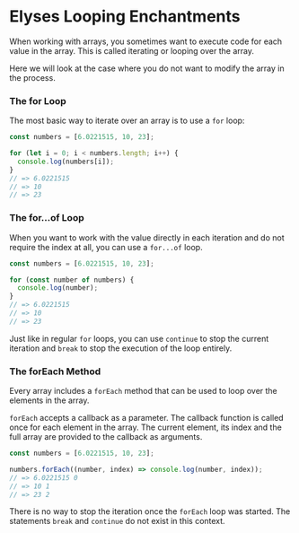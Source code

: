 # Elyses Looping Enchantments

When working with arrays, you sometimes want to execute code for each value in the array. This is called iterating or looping over the array.

Here we will look at the case where you do not want to modify the array in the process.

### The for Loop

The most basic way to iterate over an array is to use a `for` loop:

```js
const numbers = [6.0221515, 10, 23];

for (let i = 0; i < numbers.length; i++) {
  console.log(numbers[i]);
}
// => 6.0221515
// => 10
// => 23
```

### The for...of Loop

When you want to work with the value directly in each iteration and do not require the index at all, you can use a `for...of` loop.

```js
const numbers = [6.0221515, 10, 23];

for (const number of numbers) {
  console.log(number);
}
// => 6.0221515
// => 10
// => 23
```

Just like in regular `for` loops, you can use `continue` to stop the current iteration and `break` to stop the execution of the loop entirely.

### The forEach Method

Every array includes a `forEach` method that can be used to loop over the elements in the array.

`forEach` accepts a callback as a parameter. The callback function is called once for each element in the array. The current element, its index and the full array are provided to the callback as arguments.

```js
const numbers = [6.0221515, 10, 23];

numbers.forEach((number, index) => console.log(number, index));
// => 6.0221515 0
// => 10 1
// => 23 2
```

There is no way to stop the iteration once the `forEach` loop was started. The statements `break` and `continue` do not exist in this context.
